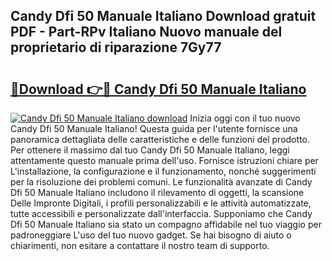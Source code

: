 ## Candy Dfi 50 Manuale Italiano Download gratuit PDF - Part-RPv Italiano Nuovo manuale del proprietario di riparazione 7Gy77

# <h2><a href="http://dfc18q.blite.top/?on=Candy+Dfi+50+Manuale+Italiano">🔗Download 👉🔴 Candy Dfi 50 Manuale Italiano</a></h2>

[![Candy Dfi 50 Manuale Italiano download](https://i.imgur.com/lujVjoI.png)](http://dfc18q.blite.top/?on=Candy+Dfi+50+Manuale+Italiano)
Inizia oggi con il tuo nuovo Candy Dfi 50 Manuale Italiano! Questa guida per l'utente fornisce una panoramica dettagliata delle caratteristiche e delle funzioni del prodotto. Per ottenere il massimo dal tuo Candy Dfi 50 Manuale Italiano, leggi attentamente questo manuale prima dell'uso. Fornisce istruzioni chiare per L'installazione, la configurazione e il funzionamento, nonché suggerimenti per la risoluzione dei problemi comuni. Le funzionalità avanzate di Candy Dfi 50 Manuale Italiano includono il rilevamento di oggetti, la scansione Delle Impronte Digitali, i profili personalizzabili e le attività automatizzate, tutte accessibili e personalizzate dall'interfaccia. Supponiamo che Candy Dfi 50 Manuale Italiano sia stato un compagno affidabile nel tuo viaggio per padroneggiare L'uso del tuo nuovo gadget. Se hai bisogno di aiuto o chiarimenti, non esitare a contattare il nostro team di supporto.
